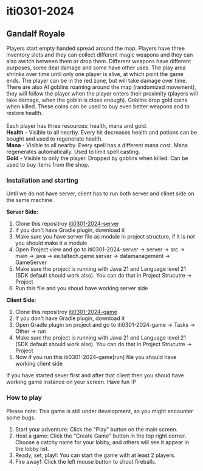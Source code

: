 # iti0301-2024
## Gandalf Royale

Players start empty handed spread around the map. Players have three inventory slots and they can collect different magic weapons and they can also switch between them or drop them. Different weapons have different purposes, some deal damage and some have other uses. The play area shrinks over time until only one player is alive, at which point the game ends. The player can be in the red zone, but will take damage over time.
There are also AI goblins roaming around the map (randomized movement), they will follow the player when the player enters their proximity (players will take damage, when the goblin is close enough). Goblins drop gold coins when killed. These coins can be used to buy even better weapons and to restore health. <br> <br>
Each player has three resources: health, mana and gold. <br>
**Health** - Visible to all nearby. Every hit decreases health and potions can be bought and used to regenerate health. <br>
**Mana** - Visible to all nearby. Every spell has a different mana cost. Mana regenerates automatically. Used to limit spell casting. <br>
**Gold** - Visible to only the player. Dropped by goblins when killed. Can be used to buy items from the shop. 

### Installation and starting

Until we do not have server, client has to run both server and clinet side on the same machine.

**Server Side:** <br>
1. Clone this repositroy [iti0301-2024-server](https://gitlab.cs.taltech.ee/rkilks/iti0301-2024-server)
2. If you don't have Gradle plugin, download it
3. Make sure you have server file as module in project structure, if it is not you should make it a module
4. Open Project view and go to iti0301-2024-server -> server -> src -> main -> java -> ee.taltech.game.server -> datamanagement -> GameServer
5. Make sure the project is running with Java 21 and Language level 21 (SDK default should work also). You can do that in Project Strucutre -> Project
6. Run this file and you shoud have working server side

**Client Side:** <br>
1. Clone this repositroy [iti0301-2024-game](https://gitlab.cs.taltech.ee/rkilks/iti0301-2024-game)
2. If you don't have Gradle plugin, download it
3. Open Gradle plugin on project and go to iti0301-2024-game -> Tasks -> Other -> run
4. Make sure the project is running with Java 21 and Language level 21 (SDK default should work also). You can do that in Project Strucutre -> Project
5. Now if you run this iti0301-2024-game\[run\] file you should have working client side

If you have started sever first and after that client then you shoud have working game instance on your screen.
Have fun :P

### How to play

Please note: This game is still under development, so you might encounter some bugs.

1. Start your adventure: Click the "Play" button on the main screen.
2. Host a game: Click the "Create Game" button in the top right corner. Choose a catchy name for your lobby, and others will see it appear in the lobby list.
3. Ready, set, play!: You can start the game with at least 2 players.
4. Fire away!: Click the left mouse button to shoot fireballs.